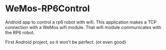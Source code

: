 # WeMos-RP6Control
Android app to control a rp6 robot with wifi.
This application makes a TCP connection with a WeMos wifi module. That
wifi module communicates with the RP6 robot.

First Android project, so it won't be perfect. (or even good)

